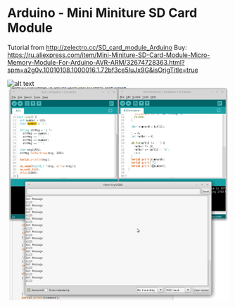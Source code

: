 # Arduino - Mini Miniture SD Card Module

Tutorial from http://zelectro.cc/SD_card_module_Arduino
Buy: https://ru.aliexpress.com/item/Mini-Miniture-SD-Card-Module-Micro-Memory-Module-For-Arduino-AVR-ARM/32674728363.html?spm=a2g0v.10010108.1000016.1.72bf3ce5IuJx9G&isOrigTitle=true

![alt text](https://github.com/tapin13/Arduino4Fun/blob/master/433-receiver/mini-miniture-sd-card-module.jpg)
![alt text](https://github.com/tapin13/Arduino4Fun/blob/master/433-receiver/Screenshot.png)

